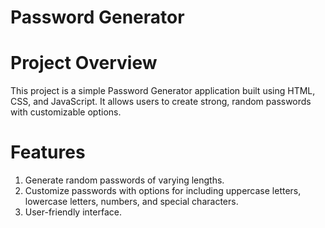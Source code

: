 # Password Generator
# Project Overview
This project is a simple Password Generator application built using HTML, CSS, and JavaScript. It allows users to create strong, random passwords with customizable options.
# Features
1. Generate random passwords of varying lengths.
2. Customize passwords with options for including uppercase letters, lowercase letters, numbers, and special characters.
3. User-friendly interface.
